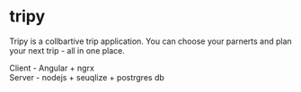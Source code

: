 # tripy
Tripy is a collbartive trip application.
You can choose your parnerts and plan your next trip - all in one place.

Client - Angular + ngrx<br/>
Server - nodejs + seuqlize + postrgres db
